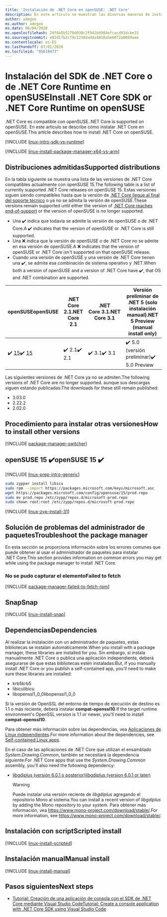 ```yaml
---
title: 'Instalación de .NET Core en openSUSE: .NET Core'
description: En este artículo se muestran las diversas maneras de instalar el SDK de .NET Core y .NET Core Runtime en openSUSE.
author: adegeo
ms.author: adegeo
ms.date: 06/04/2020
ms.openlocfilehash: 24f0a5b5278d038c2f941b0984efcacd91dcbe31
ms.sourcegitcommit: e02d17b2cf9c1258dadda4810a5e6072a0089aee
ms.contentlocale: es-ES
ms.lasthandoff: 07/01/2020
ms.locfileid: "85619473"
---
```

# <a name="install-net-core-sdk-or-net-core-runtime-on-opensuse"></a><span data-ttu-id="07a09-103">Instalación del SDK de .NET Core o de .NET Core Runtime en openSUSE</span><span class="sxs-lookup"><span data-stu-id="07a09-103">Install .NET Core SDK or .NET Core Runtime on openSUSE</span></span>

<span data-ttu-id="07a09-104">.NET Core es compatible con openSUSE.</span><span class="sxs-lookup"><span data-stu-id="07a09-104">.NET Core is supported on openSUSE.</span></span> <span data-ttu-id="07a09-105">En este artículo se describe cómo instalar .NET Core en openSUSE.</span><span class="sxs-lookup"><span data-stu-id="07a09-105">This article describes how to install .NET Core on openSUSE.</span></span>

[!INCLUDE [linux-intro-sdk-vs-runtime](includes/linux-intro-sdk-vs-runtime.md)]

[!INCLUDE [linux-install-package-manager-x64-vs-arm](includes/linux-install-package-manager-x64-vs-arm.md)]

## <a name="supported-distributions"></a><span data-ttu-id="07a09-106">Distribuciones admitidas</span><span class="sxs-lookup"><span data-stu-id="07a09-106">Supported distributions</span></span>

<span data-ttu-id="07a09-107">En la tabla siguiente se muestra una lista de las versiones de .NET Core compatibles actualmente con openSUSE 15.</span><span class="sxs-lookup"><span data-stu-id="07a09-107">The following table is a list of currently supported .NET Core releases on openSUSE 15.</span></span> <span data-ttu-id="07a09-108">Estas versiones siguen siendo compatibles hasta que la versión de [.NET Core llegue al final del soporte técnico](https://dotnet.microsoft.com/platform/support/policy/dotnet-core) o ya no se admita la versión de openSUSE.</span><span class="sxs-lookup"><span data-stu-id="07a09-108">These versions remain supported until either the version of [.NET Core reaches end-of-support](https://dotnet.microsoft.com/platform/support/policy/dotnet-core) or the version of openSUSE is no longer supported.</span></span>

- <span data-ttu-id="07a09-109">Una ✔️ indica que todavía se admite la versión de openSUSE o de .NET Core.</span><span class="sxs-lookup"><span data-stu-id="07a09-109">A ✔️ indicates that the version of openSUSE or .NET Core is still supported.</span></span>
- <span data-ttu-id="07a09-110">Una ❌ indica que la versión de openSUSE o de .NET Core no se admite en esa versión de openSUSE.</span><span class="sxs-lookup"><span data-stu-id="07a09-110">A ❌ indicates that the version of openSUSE or .NET Core isn't supported on that openSUSE release.</span></span>
- <span data-ttu-id="07a09-111">Cuando una versión de openSUSE y una versión de .NET Core tienen una ✔️, se admite esa combinación de sistema operativo y .NET.</span><span class="sxs-lookup"><span data-stu-id="07a09-111">When both a version of openSUSE and a version of .NET Core have ✔️, that OS and .NET combination are supported.</span></span>

| <span data-ttu-id="07a09-112">openSUSE</span><span class="sxs-lookup"><span data-stu-id="07a09-112">openSUSE</span></span>                   | <span data-ttu-id="07a09-113">.NET Core 2.1</span><span class="sxs-lookup"><span data-stu-id="07a09-113">.NET Core 2.1</span></span> | <span data-ttu-id="07a09-114">.NET Core 3.1</span><span class="sxs-lookup"><span data-stu-id="07a09-114">.NET Core 3.1</span></span> | <span data-ttu-id="07a09-115">Versión preliminar de .NET 5 (solo instalación manual)</span><span class="sxs-lookup"><span data-stu-id="07a09-115">.NET 5 Preview (manual install only)</span></span> |
|----------------------------|---------------|---------------|----------------|
| <span data-ttu-id="07a09-116">✔️ [15](#opensuse-15-)</span><span class="sxs-lookup"><span data-stu-id="07a09-116">✔️ [15](#opensuse-15-)</span></span>     | <span data-ttu-id="07a09-117">✔️ 2.1</span><span class="sxs-lookup"><span data-stu-id="07a09-117">✔️ 2.1</span></span>        | <span data-ttu-id="07a09-118">✔️ 3.1</span><span class="sxs-lookup"><span data-stu-id="07a09-118">✔️ 3.1</span></span>        | <span data-ttu-id="07a09-119">✔️ 5.0 (versión preliminar)</span><span class="sxs-lookup"><span data-stu-id="07a09-119">✔️ 5.0 Preview</span></span> |

<span data-ttu-id="07a09-120">Las siguientes versiones de .NET Core ya no se admiten.</span><span class="sxs-lookup"><span data-stu-id="07a09-120">The following versions of .NET Core are no longer supported.</span></span> <span data-ttu-id="07a09-121">aunque sus descargas siguen estando publicadas:</span><span class="sxs-lookup"><span data-stu-id="07a09-121">The downloads for these still remain published:</span></span>

- <span data-ttu-id="07a09-122">3.0</span><span class="sxs-lookup"><span data-stu-id="07a09-122">3.0</span></span>
- <span data-ttu-id="07a09-123">2.2</span><span class="sxs-lookup"><span data-stu-id="07a09-123">2.2</span></span>
- <span data-ttu-id="07a09-124">2.0</span><span class="sxs-lookup"><span data-stu-id="07a09-124">2.0</span></span>

## <a name="how-to-install-other-versions"></a><span data-ttu-id="07a09-125">Procedimiento para instalar otras versiones</span><span class="sxs-lookup"><span data-stu-id="07a09-125">How to install other versions</span></span>

[!INCLUDE [package-manager-switcher](./includes/package-manager-heading-hack-pkgname.md)]

## <a name="opensuse-15-"></a><span data-ttu-id="07a09-126">openSUSE 15 ✔️</span><span class="sxs-lookup"><span data-stu-id="07a09-126">openSUSE 15 ✔️</span></span>

[!INCLUDE [linux-prep-intro-generic](includes/linux-prep-intro-generic.md)]

```bash
sudo zypper install libicu
sudo rpm --import https://packages.microsoft.com/keys/microsoft.asc
wget https://packages.microsoft.com/config/opensuse/15/prod.repo
sudo mv prod.repo /etc/zypp/repos.d/microsoft-prod.repo
sudo chown root:root /etc/zypp/repos.d/microsoft-prod.repo
```

[!INCLUDE [linux-zyp-install-31](includes/linux-install-31-zyp.md)]

## <a name="troubleshoot-the-package-manager"></a><span data-ttu-id="07a09-127">Solución de problemas del administrador de paquetes</span><span class="sxs-lookup"><span data-stu-id="07a09-127">Troubleshoot the package manager</span></span>

<span data-ttu-id="07a09-128">En esta sección se proporciona información sobre los errores comunes que puede obtener al usar el administrador de paquetes para instalar .NET Core.</span><span class="sxs-lookup"><span data-stu-id="07a09-128">This section provides information on common errors you may get while using the package manager to install .NET Core.</span></span>

### <a name="failed-to-fetch"></a><span data-ttu-id="07a09-129">No se pudo capturar el elemento</span><span class="sxs-lookup"><span data-stu-id="07a09-129">Failed to fetch</span></span>

[!INCLUDE [package-manager-failed-to-fetch-rpm](includes/package-manager-failed-to-fetch-rpm.md)]

## <a name="snap"></a><span data-ttu-id="07a09-130">Snap</span><span class="sxs-lookup"><span data-stu-id="07a09-130">Snap</span></span>

[!INCLUDE [linux-install-snap](includes/linux-install-snap.md)]

## <a name="dependencies"></a><span data-ttu-id="07a09-131">Dependencias</span><span class="sxs-lookup"><span data-stu-id="07a09-131">Dependencies</span></span>

<span data-ttu-id="07a09-132">Al realizar la instalación con un administrador de paquetes, estas bibliotecas se instalan automáticamente.</span><span class="sxs-lookup"><span data-stu-id="07a09-132">When you install with a package manager, these libraries are installed for you.</span></span> <span data-ttu-id="07a09-133">Sin embargo, si instala manualmente .NET Core o publica una aplicación independiente, deberá asegurarse de que estas bibliotecas estén instaladas:</span><span class="sxs-lookup"><span data-stu-id="07a09-133">But, if you manually install .NET Core or you publish a self-contained app, you'll need to make sure these libraries are installed:</span></span>

- <span data-ttu-id="07a09-134">krb5</span><span class="sxs-lookup"><span data-stu-id="07a09-134">krb5</span></span>
- <span data-ttu-id="07a09-135">libicu</span><span class="sxs-lookup"><span data-stu-id="07a09-135">libicu</span></span>
- <span data-ttu-id="07a09-136">libopenssl1_0_0</span><span class="sxs-lookup"><span data-stu-id="07a09-136">libopenssl1_0_0</span></span>

<span data-ttu-id="07a09-137">Si la versión de OpenSSL del entorno de tiempo de ejecución de destino es 1.1 o más reciente, deberá instalar **compat-openssl10**.</span><span class="sxs-lookup"><span data-stu-id="07a09-137">If the target runtime environment's OpenSSL version is 1.1 or newer, you'll need to install **compat-openssl10**.</span></span>

<span data-ttu-id="07a09-138">Para obtener más información sobre las dependencias, vea [Aplicaciones de Linux independientes](https://github.com/dotnet/core/blob/master/Documentation/self-contained-linux-apps.md).</span><span class="sxs-lookup"><span data-stu-id="07a09-138">For more information about the dependencies, see [Self-contained Linux apps](https://github.com/dotnet/core/blob/master/Documentation/self-contained-linux-apps.md).</span></span>

<span data-ttu-id="07a09-139">En el caso de las aplicaciones de .NET Core que utilizan el ensamblado *System.Drawing.Common*, también se necesitará la dependencia siguiente:</span><span class="sxs-lookup"><span data-stu-id="07a09-139">For .NET Core apps that use the *System.Drawing.Common* assembly, you'll also need the following dependency:</span></span>

- [<span data-ttu-id="07a09-140">libgdiplus (versión 6.0.1 o posterior)</span><span class="sxs-lookup"><span data-stu-id="07a09-140">libgdiplus (version 6.0.1 or later)</span></span>](https://www.mono-project.com/docs/gui/libgdiplus/)

  > [!WARNING]
  > <span data-ttu-id="07a09-141">Puede instalar una versión reciente de *libgdiplus* agregando el repositorio Mono al sistema.</span><span class="sxs-lookup"><span data-stu-id="07a09-141">You can install a recent version of *libgdiplus* by adding the Mono repository to your system.</span></span> <span data-ttu-id="07a09-142">Para obtener más información, vea <https://www.mono-project.com/download/stable/>.</span><span class="sxs-lookup"><span data-stu-id="07a09-142">For more information, see <https://www.mono-project.com/download/stable/>.</span></span>

## <a name="scripted-install"></a><span data-ttu-id="07a09-143">Instalación con script</span><span class="sxs-lookup"><span data-stu-id="07a09-143">Scripted install</span></span>

[!INCLUDE [linux-install-scripted](includes/linux-install-scripted.md)]

## <a name="manual-install"></a><span data-ttu-id="07a09-144">Instalación manual</span><span class="sxs-lookup"><span data-stu-id="07a09-144">Manual install</span></span>

[!INCLUDE [linux-install-manual](includes/linux-install-manual.md)]

## <a name="next-steps"></a><span data-ttu-id="07a09-145">Pasos siguientes</span><span class="sxs-lookup"><span data-stu-id="07a09-145">Next steps</span></span>

- [<span data-ttu-id="07a09-146">Tutorial: Creación de una aplicación de consola con el SDK de .NET Core mediante Visual Studio Code</span><span class="sxs-lookup"><span data-stu-id="07a09-146">Tutorial: Create a console application with .NET Core SDK using Visual Studio Code</span></span>](../tutorials/with-visual-studio-code.md)

